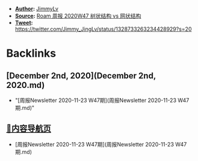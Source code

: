 - **[Author](Author.md):** [JimmyLv](JimmyLv.md)
- **[Source](Source.md):** [Roam 周报 2020W47 树状结构 vs 网状结构](https://roamresearch.com/#/app/Note-Tasking/page/cCVsBsyc7)
- **[Tweet](Tweet.md):** https://twitter.com/Jimmy_JingLv/status/1328733263234428929?s=20

# Backlinks
## [December 2nd, 2020](December 2nd, 2020.md)
- "[周报Newsletter 2020-11-23 W47期](周报Newsletter 2020-11-23 W47期.md)"

## [🎈内容导航页](🎈内容导航页.md)
- [周报Newsletter 2020-11-23 W47期](周报Newsletter 2020-11-23 W47期.md)

